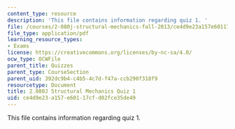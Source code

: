 ```yaml
---
content_type: resource
description: 'This file contains information regarding quiz 1. '
file: /courses/2-080j-structural-mechanics-fall-2013/ce4d9e23a157e60117cfd02fce35de49_MIT2_080JF13_Quiz_1.pdf
file_type: application/pdf
learning_resource_types:
- Exams
license: https://creativecommons.org/licenses/by-nc-sa/4.0/
ocw_type: OCWFile
parent_title: Quizzes
parent_type: CourseSection
parent_uid: 392dc9b4-c4b5-4c7d-f47a-ccb290f318f9
resourcetype: Document
title: 2.080J Structural Mechanics Quiz 1
uid: ce4d9e23-a157-e601-17cf-d02fce35de49
---
```

This file contains information regarding quiz 1. 